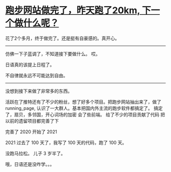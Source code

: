 # [跑步网站做完了，昨天跑了20km, 下一个做什么呢？](https://github.com/yihong0618/gitblog/issues/175)

花了2个多月，终于做完了。还是挺有自豪感的。真开心。

---

仿佛一下子蓝调了，不知道接下要做什么。
哎。

日语真的该提上日程了。

不自律就永远不可能达到自由。



---

没想到接下来做了非常多的东西。

活跃在了推特还有了不少的粉丝，想了好多个项目。把跑步网站抽出来了，做了 running_page, 认识了一大群人。基本把国内外主流的跑步软件都搞定了。
搞定了，扇贝，多邻国，开心词场的加密
会了些前端。
给了不少的项目贡献了代码
把以前的遗留项目都完善了下

完善了 2020
开始了 2021

2021 过去了 100 天了，我写了 100 天的代码，跑了 100 天。

没跑马拉松。
儿子 3 岁半了。

哦，日语还是没咋学。。。
